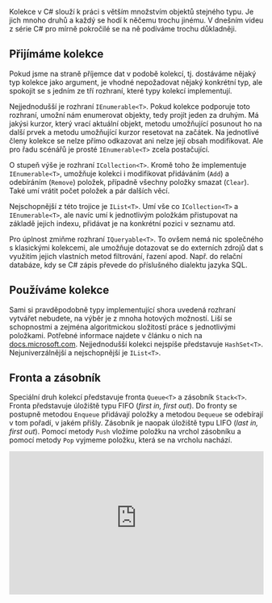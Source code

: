 <!-- dcterms:title = C# pro mírně pokročilé: Kolekce a práce s nimi -->
<!-- dcterms:abstract = Kolekce v C# slouží k práci s větším množstvím objektů stejného typu. Je jich mnoho druhů a každý se hodí k něčemu trochu jinému. V dnešním videu z série C# pro mírně pokročilé se na ně podíváme trochu důkladněji. -->
<!-- dcterms:creator = Michal Altair Valášek -->
<!-- x4w:pictureUrl = /perex-pictures/20211007-csharp-collections.jpg -->
<!-- x4w:pictureWidth = 150 -->
<!-- x4w:pictureHeight = 150 -->
<!-- x4w:coverUrl = /cover-pictures/20211007-csharp-collections.jpg-->
<!-- x4w:category = Z-TECH -->
<!-- x4w:category = IT -->
<!-- x4w:serial = C# pro mírně pokročilé -->
<!-- dcterms:dateAccepted = 2021-10-07 -->

Kolekce v C# slouží k práci s větším množstvím objektů stejného typu. Je jich mnoho druhů a každý se hodí k něčemu trochu jinému. V dnešním videu z série C# pro mírně pokročilé se na ně podíváme trochu důkladněji.

## Přijímáme kolekce

Pokud jsme na straně příjemce dat v podobě kolekcí, tj. dostáváme nějaký typ kolekce jako argument, je vhodné nepožadovat nějaký konkrétní typ, ale spokojit se s jedním ze tří rozhraní, které typy kolekcí implementují.

Nejjednodušší je rozhraní `IEnumerable<T>`. Pokud kolekce podporuje toto rozhraní, umožní nám enumerovat objekty, tedy projít jeden za druhým. Má jakýsi kurzor, který vrací aktuální objekt, metodu umožňující posunout ho na další prvek a metodu umožňující kurzor resetovat na začátek. Na jednotlivé členy kolekce se nelze přímo odkazovat ani nelze její obsah modifikovat. Ale pro řadu scénářů je prosté `IEnumerable<T>` zcela postačující.

O stupeň výše je rozhraní `ICollection<T>`. Kromě toho že implementuje `IEnumerable<T>`, umožňuje kolekci i modifikovat přidáváním (`Add`) a odebíráním (`Remove`) položek, případně všechny položky smazat (`Clear`). Také umí vrátit počet položek a pár dalších věcí.

Nejschopnější z této trojice je `IList<T>`. Umí vše co `ICollection<T>` a `IEnumerable<T>`, ale navíc umí k jednotlivým položkám přistupovat na základě jejich indexu, přidávat je na konkrétní pozici v seznamu atd.

Pro úplnost zmiňme rozhraní `IQueryable<T>`. To ovšem nemá nic společného s klasickými kolekcemi, ale umožňuje dotazovat se do externích zdrojů dat s využitím jejich vlastních metod filtrování, řazení apod. Např. do relační databáze, kdy se C# zápis převede do příslušného dialektu jazyka SQL.

## Používáme kolekce

Sami si pravděpodobně typy implementující shora uvedená rozhraní vytvářet nebudete, na výběr je z mnoha hotových možností. Liší se schopnostmi a zejména algoritmickou složitostí práce s jednotlivými položkami. Potřebné informace najdete v článku o nich na [docs.microsoft.com](https://docs.microsoft.com/en-us/dotnet/standard/collections/#choose-a-collection). Nejjednodušší kolekci nejspíše představuje `HashSet<T>`. Nejuniverzálnější a nejschopnější je `IList<T>`.

## Fronta a zásobník

Speciální druh kolekcí představuje fronta `Queue<T>` a zásobník `Stack<T>`. Fronta představuje úložiště typu FIFO (_first in, first out_). Do fronty se postupně metodou `Enqueue` přidávají položky a metodou `Dequeue` se odebírají v tom pořadí, v jakém přišly. Zásobník je naopak úložiště typu LIFO (_last in, first out_). Pomocí metody `Push` vložíme položku na vrchol zásobníku a pomocí metody `Pop` vyjmeme položku, která se na vrcholu nachází.

<div style="position:relative;padding-top:56.25%;">
  <iframe src="https://www.youtube-nocookie.com/embed/1aJ34V8gSw8" frameborder="0" allowfullscreen allow="accelerometer; autoplay; encrypted-media; gyroscope; picture-in-picture" style="position:absolute;top:0;left:0;width:100%;height:100%;"></iframe>
</div>